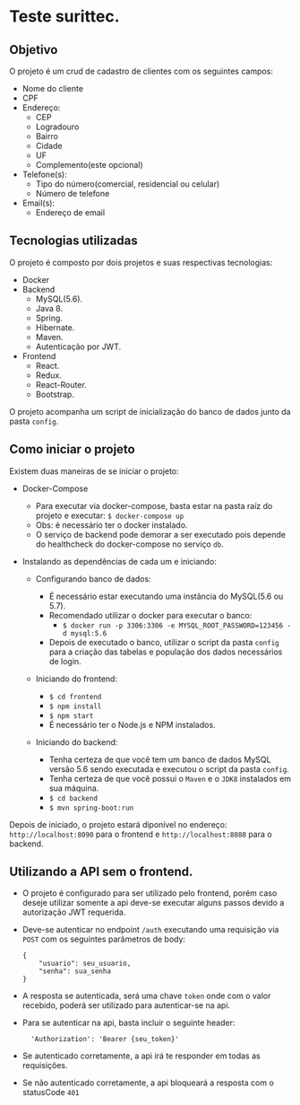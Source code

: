 # Teste surittec.

## Objetivo

O projeto é um crud de cadastro de clientes com os seguintes campos:

- Nome do cliente
- CPF
- Endereço:
   - CEP
   - Logradouro
   - Bairro
   - Cidade 
   - UF
   - Complemento(este opcional)
- Telefone(s):
  - Tipo do número(comercial, residencial ou celular)
  - Número de telefone
- Email(s):
  - Endereço de email

## Tecnologias utilizadas

O projeto é composto por dois projetos e suas respectivas tecnologias:

-   Docker
-   Backend
    -   MySQL(5.6).
    -   Java 8.
    -   Spring.
    -   Hibernate.
    -   Maven.
    -   Autenticação por JWT.
-   Frontend
    -   React.
    -   Redux.
    -   React-Router.
    -   Bootstrap.

O projeto acompanha um script de inicialização do banco de dados junto da pasta ``config``.

## Como iniciar o projeto

Existem duas maneiras de se iniciar o projeto:

- Docker-Compose
  - Para executar via docker-compose, basta estar na pasta raíz do projeto e executar: 
   `` $ docker-compose up ``
  - Obs: é necessário ter o docker instalado.
  - O serviço de backend pode demorar a ser executado pois depende do healthcheck do docker-compose no serviço `db`.
- Instalando as dependências de cada um e iniciando:

  - Configurando banco de dados:
    - É necessário estar executando uma instância do MySQL(5.6 ou 5.7).
    - Recomendado utilizar o docker para executar o banco:
      - `$ docker run -p 3306:3306 -e MYSQL_ROOT_PASSWORD=123456 -d mysql:5.6` 
    - Depois de executado o banco, utilizar o script da pasta `config` para a criação das tabelas e população dos dados necessários de login.
  - Iniciando do frontend:
    - `$ cd frontend`
    - `$ npm install`
    - `$ npm start`
    - É necessário ter o Node.js e NPM instalados.

  - Iniciando do backend:
    - Tenha certeza de que você tem um banco de dados MySQL versão 5.6 sendo executada e executou o script da pasta `config`.
    - Tenha certeza de que você possui o `Maven` e o `JDK8` instalados em sua máquina.
    -  `$ cd backend`
    -  `$ mvn spring-boot:run`

Depois de iniciado, o projeto estará diponível no endereço: `http://localhost:8090` para o frontend e `http://localhost:8080` para o backend.


## Utilizando a API sem o frontend.

- O projeto é configurado para ser utilizado pelo frontend, porém caso deseje utilizar somente a api deve-se executar alguns passos devido a autorização JWT requerida.

- Deve-se autenticar no endpoint `/auth` executando uma requisição via `POST` com os seguintes parâmetros de body:
  ```
  {
      "usuario": seu_usuario,
      "senha": sua_senha
  }
  ```
- A resposta se autenticada, será uma chave `token` onde com o valor recebido, poderá ser utilizado para autenticar-se na api.
- Para se autenticar na api, basta incluir o seguinte header:
  ```
    'Authorization': 'Bearer {seu_token}'
  ``` 
- Se autenticado corretamente, a api irá te responder em todas as requisições.
- Se não autenticado corretamente, a api bloqueará a resposta com o statusCode `401`